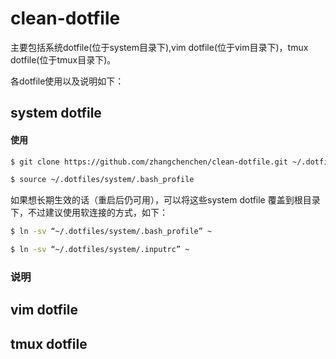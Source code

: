 # clean-dotfile

主要包括系统dotfile(位于system目录下),vim dotfile(位于vim目录下)，tmux dotfile(位于tmux目录下)。

各dotfile使用以及说明如下：

## system dotfile

#### 使用

```bash
$ git clone https://github.com/zhangchenchen/clean-dotfile.git ~/.dotfiles

$ source ~/.dotfiles/system/.bash_profile
```

如果想长期生效的话（重启后仍可用），可以将这些system dotfile 覆盖到根目录下，不过建议使用软连接的方式，如下：

```bash
$ ln -sv “~/.dotfiles/system/.bash_profile” ~

$ ln -sv “~/.dotfiles/system/.inputrc” ~
```

### 说明





## vim dotfile


## tmux dotfile


